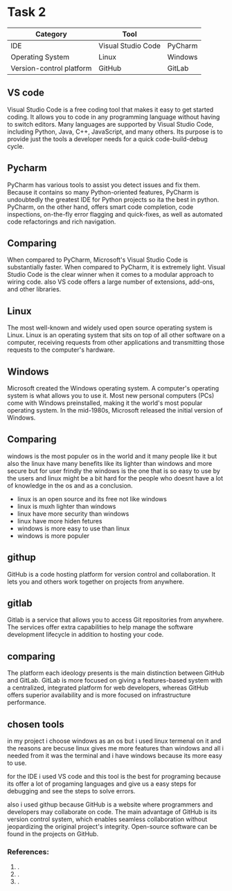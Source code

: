 
# Task 2


|Category	|Tool|    |
|----------|---------|-------|
|IDE|	Visual Studio Code |	PyCharm
|Operating System	|Linux|	Windows|
|Version-control platform|	GitHub|	GitLab|


## VS code 
Visual Studio Code is a free coding tool that makes it easy to get started coding. It allows you to code in any programming language without having to switch editors. Many languages are supported by Visual Studio Code, including Python, Java, C++, JavaScript, and many others.
Its purpose is to provide just the tools a developer needs for a quick code-build-debug cycle.



## Pycharm
PyCharm has various tools to assist you detect issues and fix them. Because it contains so many Python-oriented features, PyCharm is undoubtedly the greatest IDE for Python projects so ita the best in python. PyCharm, on the other hand, offers smart code completion, code inspections, on-the-fly error flagging and quick-fixes, as well as automated code refactorings and rich navigation.

## Comparing
When compared to PyCharm, Microsoft's Visual Studio Code is substantially faster. When compared to PyCharm, it is extremely light. Visual Studio Code is the clear winner when it comes to a modular approach to wiring code. also VS code offers a large number of extensions, add-ons, and other libraries.


## Linux
The most well-known and widely used open source operating system is Linux. Linux is an operating system that sits on top of all other software on a computer, receiving requests from other applications and transmitting those requests to the computer's hardware.

## Windows
Microsoft created the Windows operating system. A computer's operating system is what allows you to use it. Most new personal computers (PCs) come with Windows preinstalled, making it the world's most popular operating system. In the mid-1980s, Microsoft released the initial version of Windows.

## Comparing
windows is the most populer os in the world and it many people like it but also the linux have many benefits like its lighter than windows and more secure but for user frindly the windows is the one that is so easy to use by the users and linux might be a bit hard for the people who doesnt have a lot of knowledge in the os and as a conclusion.

+ linux is an open source and its free not like windows
+ linux is muxh lighter than windows
+ linux have more security than windows 
+ linux have more hiden fetures
+ windows is more easy to use than linux
+ windows is more populer

## githup
GitHub is a code hosting platform for version control and collaboration. It lets you and others work together on projects from anywhere.


## gitlab
Gitlab is a service that allows you to access Git repositories from anywhere. The services offer extra capabilities to help manage the software development lifecycle in addition to hosting your code.

## comparing
The platform each ideology presents is the main distinction between GitHub and GitLab. GitLab is more focused on giving a features-based system with a centralized, integrated platform for web developers, whereas GitHub offers superior availability and is more focused on infrastructure performance.

## chosen tools 

in my project i choose windows as an os but i used linux termenal on it and the reasons are becuse linux gives me more features than windows and all i needed from it was the terminal and i have windows because its more easy to use.

for the IDE i used VS code and this tool is the best for programing because its offer a lot of progaming languages and give us a easy steps for debugging and see the steps to solve errors.

also i used githup because GitHub is a website where programmers and developers may collaborate on code. The main advantage of GitHub is its version control system, which enables seamless collaboration without jeopardizing the original project's integrity. Open-source software can be found in the projects on GitHub.


### References:
1. []().
2. []().
3. []().